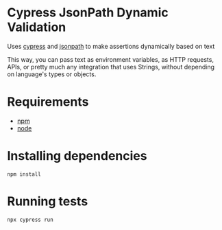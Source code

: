 # Cypress JsonPath Dynamic Validation

Uses [cypress](https://www.cypress.io/) and [jsonpath](https://www.npmjs.com/package/jsonpath) to make assertions dynamically based on text

This way, you can pass text as environment variables, as HTTP requests, APIs, or pretty much any integration that uses Strings, without depending on language's types or objects.

# Requirements
- [npm](https://www.npmjs.com/)
- [node](https://nodejs.org/)

# Installing dependencies
```shell
npm install
```

# Running tests
```shell
npx cypress run
```

